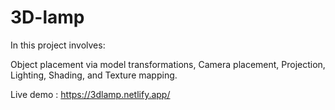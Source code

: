 # 3D-lamp
In this project involves:

Object placement via model transformations,
Camera placement,
Projection,
Lighting,
Shading,
and Texture mapping.


Live demo : https://3dlamp.netlify.app/
